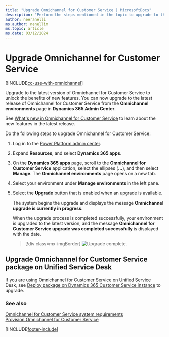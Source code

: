 ```yaml
---
title: "Upgrade Omnichannel for Customer Service | MicrosoftDocs"
description: "Perform the steps mentioned in the topic to upgrade to the latest version of Omnichannel for Customer Service."
author: neeranelli
ms.author: nenellim
ms.topic: article
ms.date: 03/12/2024
---
```


# Upgrade Omnichannel for Customer Service

[!INCLUDE[cc-use-with-omnichannel](../../includes/cc-use-with-omnichannel.md)]

Upgrade to the latest version of Omnichannel for Customer Service to unlock the benefits of new features. You can now upgrade to the latest release of Omnichannel for Customer Service from the **Omnichannel environments** page in **Dynamics 365 Admin Center**.

See [What's new in Omnichannel for Customer Service](../omnichannel-whats-new.md) to learn about the new features in the latest release.

Do the following steps to upgrade Omnichannel for Customer Service:

1. Log in to the [Power Platform admin center](https://admin.powerplatform.microsoft.com/).
2. Expand **Resources**, and select **Dynamics 365 apps**.
3. On the **Dynamics 365 apps** page, scroll to the **Omnichannel for Customer Service** application, select the ellipses (**...**), and then select **Manage**. The **Omnichannel environments** page opens on a new tab.
4. Select your environment under **Manage environments** in the left pane.
5. Select the **Upgrade** button that is enabled when an upgrade is available. 

    The system begins the upgrade and displays the message **Omnichannel upgrade is currently in progress**.
     
    When the upgrade process is completed successfully, your environment is upgraded to the latest version, and the message **Omnichannel for Customer Service upgrade was completed successfully** is displayed with the date.

   > [!div class=mx-imgBorder] 
   > ![Upgrade complete.](../media/upgrade-complete.png)

## Upgrade Omnichannel for Customer Service package on Unified Service Desk

If you are using Omnichannel for Customer Service on Unified Service Desk, see [Deploy package on Dynamics 365 Customer Service instance](../../unified-service-desk/oc-usd/omnichannel-customer-service-package.md#deploy-package-on-dynamics-365-customer-service-app) to upgrade.

### See also

[Omnichannel for Customer Service system requirements](system-requirements-omnichannel.md)  
[Provision Omnichannel for Customer Service](omnichannel-provision-license.md)  


[!INCLUDE[footer-include](../../includes/footer-banner.md)]
